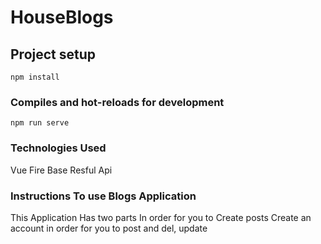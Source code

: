 # HouseBlogs

## Project setup
```
npm install
```

### Compiles and hot-reloads for development
```
npm run serve
```
### Technologies Used
Vue
Fire Base
Resful Api

 ### Instructions To use Blogs Application
 This Application Has two parts  In order for you to Create posts  Create an account in order for you to post and del, update
